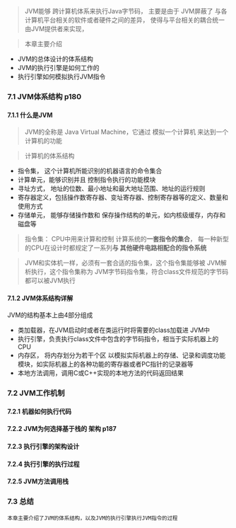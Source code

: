 >JVM能够 跨计算机体系来执行Java字节码， 主要是由于 JVM屏蔽了 与各计算机平台相关的软件或者硬件之间的差异， 使得与平台相关的耦合统一 由JVM提供者来实现，

>本章主要介绍 
-   JVM的总体设计的体系结构
-   JVM的执行引擎是如何工作的
-   执行引擎如何模拟执行JVM指令
### 7.1 JVM体系结构         p180
#### 7.1.1  什么是JVM
>JVM的全称是 Java Virtual Machine，它通过 模拟一个计算机 来达到一个计算机的功能

>计算机的体系结构
- 指令集，  这个计算机所能识别的机器语言的命令集合
- 计算单元，能够识别并且 控制指令执行的功能模块
- 寻址方式， 地址的位数、最小地址和最大地址范围、地址的运行规则
- 寄存器定义，包括操作数寄存器、变址寄存器、控制寄存器等的定义、数量和使用方式
- 存储单元，    能够存储操作数和 保存操作结构的单元，如内核级缓存，内存和磁盘等

> 指令集： CPU中用来计算和控制 计算系统的**一套指令的集合**， 每一种新型的CPU在设计时都规定了一系列**与 其他硬件电路相配合的指令系统**

>JVM和实体机一样，必须有一套合适的指令集，这个指令集能够被 JVM解析执行，这个指令集称为 JVM字节码指令集，符合class文件规范的字节码都可以被JVM执行
#### 7.1.2  JVM体系结构详解
JVM的结构基本上由4部分组成
- 类加载器，在JVM启动时或者在类运行时将需要的class加载进 JVM中
- 执行引擎，负责执行class文件中包含的字节码指令，相当于实际机器上的CPU
- 内存区， 将内存划分为若干个区 以模拟实际机器上的存储、记录和调度功能模块，如实际机器上的各种功能的寄存器或者PC指针的记录器等
- 本地方法调用，调用C或C++实现的本地方法的代码返回结果


### 7.2  JVM工作机制

#### 7.2.1  机器如何执行代码

#### 7.2.2  JVM为何选择基于栈的 架构    p187

#### 7.2.3  执行引擎的架构设计

#### 7.2.4  执行引擎的执行过程

#### 7.2.5  JVM方法调用栈

### 7.3 总结
    本章主要介绍了JVM的体系结构，以及JVM的执行引擎执行JVM指令的过程